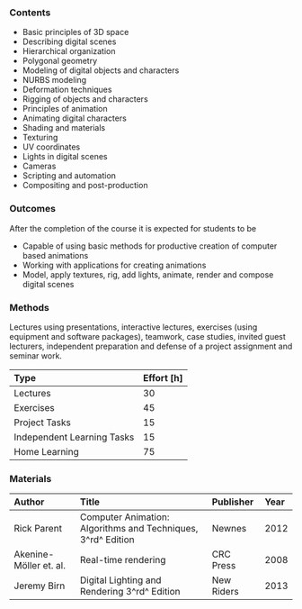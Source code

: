 ### Contents

* Basic principles of 3D space
* Describing digital scenes
* Hierarchical organization
* Polygonal geometry
* Modeling of digital objects and characters
* NURBS modeling
* Deformation techniques
* Rigging of objects and characters
* Principles of animation
* Animating digital characters
* Shading and materials
* Texturing
* UV coordinates
* Lights in digital scenes
* Cameras
* Scripting and automation
* Compositing and post-production

### Outcomes

After the completion of the course it is expected for students to be

* Capable of using basic methods for productive creation of computer based animations
* Working with applications for creating animations
* Model, apply textures, rig, add lights, animate, render and compose digital scenes

### Methods

Lectures using presentations, interactive lectures, exercises (using equipment and software packages), teamwork, case studies, invited guest lecturers, independent preparation and defense of a project assignment and seminar work.

| Type                       | Effort \[h\] |
| :------------------------- | :----------- |
| Lectures                   | 30           |
| Exercises                  | 45           |
| Project Tasks              | 15           |
| Independent Learning Tasks | 15           |
| Home Learning              | 75           |

### Materials

 | Author                 | Title                                                        | Publisher  | Year |
 | :--------------------- | :----------------------------------------------------------- | :--------- | :--- |
 | Rick Parent            | Computer Animation: Algorithms and Techniques, 3^rd^ Edition | Newnes     | 2012 |
 | Akenine-Möller et. al. | Real-time rendering                                          | CRC Press  | 2008 |
 | Jeremy Birn            | Digital Lighting and Rendering 3^rd^ Edition                 | New Riders | 2013 |

<!-- more -->